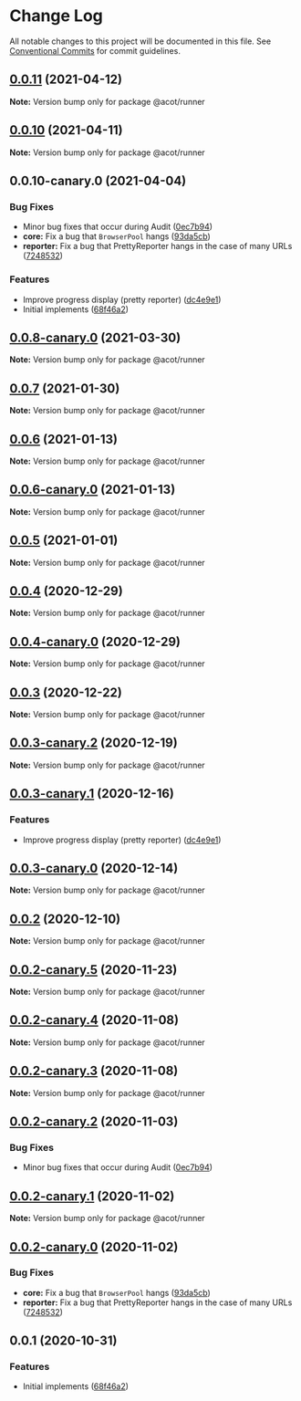 # Change Log

All notable changes to this project will be documented in this file.
See [Conventional Commits](https://conventionalcommits.org) for commit guidelines.

## [0.0.11](https://github.com/acot-a11y/acot/compare/v0.0.10...v0.0.11) (2021-04-12)

**Note:** Version bump only for package @acot/runner

## [0.0.10](https://github.com/acot-a11y/acot/compare/v0.0.10-canary.0...v0.0.10) (2021-04-11)

**Note:** Version bump only for package @acot/runner

## 0.0.10-canary.0 (2021-04-04)

### Bug Fixes

- Minor bug fixes that occur during Audit ([0ec7b94](https://github.com/acot-a11y/acot/commit/0ec7b94e8f885cb45aae351d0279033367b8d94c))
- **core:** Fix a bug that `BrowserPool` hangs ([93da5cb](https://github.com/acot-a11y/acot/commit/93da5cbdf28508e4e3cf95983bf710d1675ff3da))
- **reporter:** Fix a bug that PrettyReporter hangs in the case of many URLs ([7248532](https://github.com/acot-a11y/acot/commit/7248532c0380a0483a537c124173f2191027dd54))

### Features

- Improve progress display (pretty reporter) ([dc4e9e1](https://github.com/acot-a11y/acot/commit/dc4e9e1655408a499619a690798e06ef439844be))
- Initial implements ([68f46a2](https://github.com/acot-a11y/acot/commit/68f46a250de7793795678ece40d23d927ddd075c))

## [0.0.8-canary.0](https://github.com/acot-a11y/acot/compare/@acot/runner@0.0.7...@acot/runner@0.0.8-canary.0) (2021-03-30)

**Note:** Version bump only for package @acot/runner

## [0.0.7](https://github.com/acot-a11y/acot/compare/@acot/runner@0.0.6...@acot/runner@0.0.7) (2021-01-30)

**Note:** Version bump only for package @acot/runner

## [0.0.6](https://github.com/acot-a11y/acot/compare/@acot/runner@0.0.6-canary.0...@acot/runner@0.0.6) (2021-01-13)

**Note:** Version bump only for package @acot/runner

## [0.0.6-canary.0](https://github.com/acot-a11y/acot/compare/@acot/runner@0.0.5...@acot/runner@0.0.6-canary.0) (2021-01-13)

**Note:** Version bump only for package @acot/runner

## [0.0.5](https://github.com/acot-a11y/acot/compare/@acot/runner@0.0.4...@acot/runner@0.0.5) (2021-01-01)

**Note:** Version bump only for package @acot/runner

## [0.0.4](https://github.com/acot-a11y/acot/compare/@acot/runner@0.0.4-canary.0...@acot/runner@0.0.4) (2020-12-29)

**Note:** Version bump only for package @acot/runner

## [0.0.4-canary.0](https://github.com/acot-a11y/acot/compare/@acot/runner@0.0.3...@acot/runner@0.0.4-canary.0) (2020-12-29)

**Note:** Version bump only for package @acot/runner

## [0.0.3](https://github.com/acot-a11y/acot/compare/@acot/runner@0.0.3-canary.2...@acot/runner@0.0.3) (2020-12-22)

**Note:** Version bump only for package @acot/runner

## [0.0.3-canary.2](https://github.com/acot-a11y/acot/compare/@acot/runner@0.0.3-canary.1...@acot/runner@0.0.3-canary.2) (2020-12-19)

**Note:** Version bump only for package @acot/runner

## [0.0.3-canary.1](https://github.com/acot-a11y/acot/compare/@acot/runner@0.0.3-canary.0...@acot/runner@0.0.3-canary.1) (2020-12-16)

### Features

- Improve progress display (pretty reporter) ([dc4e9e1](https://github.com/acot-a11y/acot/commit/dc4e9e1655408a499619a690798e06ef439844be))

## [0.0.3-canary.0](https://github.com/acot-a11y/acot/compare/@acot/runner@0.0.2...@acot/runner@0.0.3-canary.0) (2020-12-14)

**Note:** Version bump only for package @acot/runner

## [0.0.2](https://github.com/acot-a11y/acot/compare/@acot/runner@0.0.2-canary.5...@acot/runner@0.0.2) (2020-12-10)

**Note:** Version bump only for package @acot/runner

## [0.0.2-canary.5](https://github.com/acot-a11y/acot/compare/@acot/runner@0.0.2-canary.4...@acot/runner@0.0.2-canary.5) (2020-11-23)

**Note:** Version bump only for package @acot/runner

## [0.0.2-canary.4](https://github.com/acot-a11y/acot/compare/@acot/runner@0.0.2-canary.3...@acot/runner@0.0.2-canary.4) (2020-11-08)

**Note:** Version bump only for package @acot/runner

## [0.0.2-canary.3](https://github.com/acot-a11y/acot/compare/@acot/runner@0.0.2-canary.2...@acot/runner@0.0.2-canary.3) (2020-11-08)

**Note:** Version bump only for package @acot/runner

## [0.0.2-canary.2](https://github.com/acot-a11y/acot/compare/@acot/runner@0.0.2-canary.1...@acot/runner@0.0.2-canary.2) (2020-11-03)

### Bug Fixes

- Minor bug fixes that occur during Audit ([0ec7b94](https://github.com/acot-a11y/acot/commit/0ec7b94e8f885cb45aae351d0279033367b8d94c))

## [0.0.2-canary.1](https://github.com/acot-a11y/acot/compare/@acot/runner@0.0.2-canary.0...@acot/runner@0.0.2-canary.1) (2020-11-02)

**Note:** Version bump only for package @acot/runner

## [0.0.2-canary.0](https://github.com/acot-a11y/acot/compare/@acot/runner@0.0.1...@acot/runner@0.0.2-canary.0) (2020-11-02)

### Bug Fixes

- **core:** Fix a bug that `BrowserPool` hangs ([93da5cb](https://github.com/acot-a11y/acot/commit/93da5cbdf28508e4e3cf95983bf710d1675ff3da))
- **reporter:** Fix a bug that PrettyReporter hangs in the case of many URLs ([7248532](https://github.com/acot-a11y/acot/commit/7248532c0380a0483a537c124173f2191027dd54))

## 0.0.1 (2020-10-31)

### Features

- Initial implements ([68f46a2](https://github.com/acot-a11y/acot/commit/68f46a250de7793795678ece40d23d927ddd075c))
